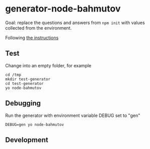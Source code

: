 # generator-node-bahmutov

Goal: replace the questions and answers from `npm init` with values collected from
the environment.

Following [the instructions](http://yeoman.io/authoring/index.html)

## Test

Change into an empty folder, for example

    cd /tmp
    mkdir test-generator
    cd test-generator
    yo node-bahmutov

## Debugging

Run the generator with environment variable DEBUG set to "gen"

    DEBUG=gen yo node-bahmutov

## Development

